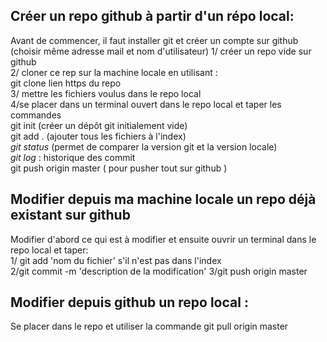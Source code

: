 ## Créer un repo github à partir d'un répo local:  
Avant de commencer, il faut installer git et créer un compte sur github (choisir même adresse mail et nom d'utilisateur)
1/ créer un repo vide sur github  
2/ cloner ce rep sur la machine locale en utilisant :  
git clone lien https du repo  
3/ mettre les fichiers voulus dans le repo local   
4/se placer dans un terminal  ouvert dans le repo local et taper les commandes  
git init (créer un dépôt git initialement vide)  
git add . (ajouter tous les fichiers à l'index)  
*git status* (permet de comparer la version git et la version locale)  
*git log* : historique des commit  
git push origin master ( pour pusher tout sur github )   

## Modifier depuis ma machine locale un repo déjà existant sur github   
Modifier d'abord ce qui est à modifier et ensuite ouvrir un terminal dans le repo local  et taper:  
1/ git add 'nom du fichier' s'il n'est pas dans l'index  
2/git commit -m 'description de la modification'
3/git push origin master   

## Modifier depuis github un repo local :  
Se placer dans le repo et utiliser la commande
git pull origin master
